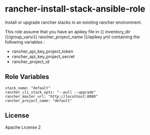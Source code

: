 # rancher-install-stack-ansible-role

Install or upgrade rancher stacks in an existing rancher environment.

This role assume that you have an apikey file in {{ inventory_dir }}/group_vars/{{ rancher_project_name }}/apikey.yml containing the following variables :
* rancher_api_key_project_token
* rancher_api_key_project_secret
* rancher_project_id

Role Variables
--------------

```
stack_name: "default"
rancher_cli_stack_opts: "--pull --upgrade"
rancher_master_url: "http://localhost:8080"
rancher_project_name: "default"
```
License
-------

Apache License 2
